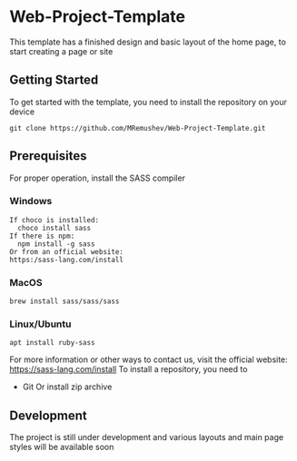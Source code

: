 # Web-Project-Template
This template has a finished design and basic layout of the home page, to start creating a page or site
## Getting Started
To get started with the template, you need to install the repository on your device
```
git clone https://github.com/MRemushev/Web-Project-Template.git
```
## Prerequisites
For proper operation, install the SASS compiler
### Windows 
```
If choco is installed:
  choco install sass
If there is npm:
  npm install -g sass
Or from an official website:
https:/sass-lang.com/install
```
### MacOS
```
brew install sass/sass/sass
```
### Linux/Ubuntu
```
apt install ruby-sass
```
For more information or other ways to contact us, visit the official website: https://sass-lang.com/install
To install a repository, you need to
* Git
Or install zip archive
## Development
The project is still under development and various layouts and main page styles will be available soon
